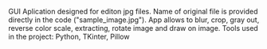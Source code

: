 GUI Aplication designed for editon jpg files. Name of original file is provided directly in the code ("sample_image.jpg").
App allows to blur, crop, gray out, reverse color scale, extracting, rotate image and draw on image.
Tools used in the project: Python, TKinter, Pillow

